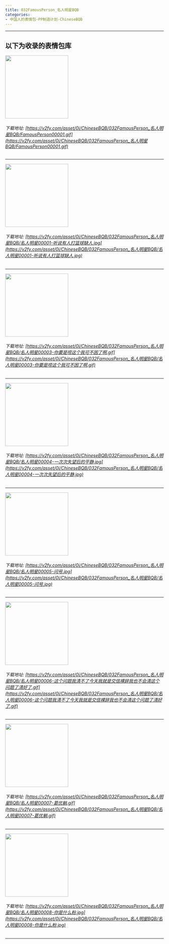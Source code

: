 ```yaml
---
title: 032FamousPerson_名人明星BQB
categories:
- 中国人的表情包-PP制造计划-ChineseBQB
---
```


------
## 以下为收录的表情包库

<!-- more -->

<img height='200px' style='height:200px;'  src='https://v2fy.com/asset/0i/ChineseBQB/032FamousPerson_名人明星BQB/FamousPerson00001.gif' data-original='https://v2fy.com/asset/0i/ChineseBQB/032FamousPerson_名人明星BQB/FamousPerson00001.gif' /><br/><h6>下载地址: [https://v2fy.com/asset/0i/ChineseBQB/032FamousPerson_名人明星BQB/FamousPerson00001.gif](https://v2fy.com/asset/0i/ChineseBQB/032FamousPerson_名人明星BQB/FamousPerson00001.gif)</h6><hr/><img height='200px' style='height:200px;'  src='https://v2fy.com/asset/0i/ChineseBQB/032FamousPerson_名人明星BQB/名人明星00001-听说有人打篮球缺人.jpg' data-original='https://v2fy.com/asset/0i/ChineseBQB/032FamousPerson_名人明星BQB/名人明星00001-听说有人打篮球缺人.jpg' /><br/><h6>下载地址: [https://v2fy.com/asset/0i/ChineseBQB/032FamousPerson_名人明星BQB/名人明星00001-听说有人打篮球缺人.jpg](https://v2fy.com/asset/0i/ChineseBQB/032FamousPerson_名人明星BQB/名人明星00001-听说有人打篮球缺人.jpg)</h6><hr/><img height='200px' style='height:200px;'  src='https://v2fy.com/asset/0i/ChineseBQB/032FamousPerson_名人明星BQB/名人明星00003-你要是唠这个我可不困了啊.gif' data-original='https://v2fy.com/asset/0i/ChineseBQB/032FamousPerson_名人明星BQB/名人明星00003-你要是唠这个我可不困了啊.gif' /><br/><h6>下载地址: [https://v2fy.com/asset/0i/ChineseBQB/032FamousPerson_名人明星BQB/名人明星00003-你要是唠这个我可不困了啊.gif](https://v2fy.com/asset/0i/ChineseBQB/032FamousPerson_名人明星BQB/名人明星00003-你要是唠这个我可不困了啊.gif)</h6><hr/><img height='200px' style='height:200px;'  src='https://v2fy.com/asset/0i/ChineseBQB/032FamousPerson_名人明星BQB/名人明星00004-一次次失望后的平静.jpg' data-original='https://v2fy.com/asset/0i/ChineseBQB/032FamousPerson_名人明星BQB/名人明星00004-一次次失望后的平静.jpg' /><br/><h6>下载地址: [https://v2fy.com/asset/0i/ChineseBQB/032FamousPerson_名人明星BQB/名人明星00004-一次次失望后的平静.jpg](https://v2fy.com/asset/0i/ChineseBQB/032FamousPerson_名人明星BQB/名人明星00004-一次次失望后的平静.jpg)</h6><hr/><img height='200px' style='height:200px;'  src='https://v2fy.com/asset/0i/ChineseBQB/032FamousPerson_名人明星BQB/名人明星00005-问号.jpg' data-original='https://v2fy.com/asset/0i/ChineseBQB/032FamousPerson_名人明星BQB/名人明星00005-问号.jpg' /><br/><h6>下载地址: [https://v2fy.com/asset/0i/ChineseBQB/032FamousPerson_名人明星BQB/名人明星00005-问号.jpg](https://v2fy.com/asset/0i/ChineseBQB/032FamousPerson_名人明星BQB/名人明星00005-问号.jpg)</h6><hr/><img height='200px' style='height:200px;'  src='https://v2fy.com/asset/0i/ChineseBQB/032FamousPerson_名人明星BQB/名人明星00006-这个问题我清不了今天我就是交信裸辞我也不会清这个问题了清好了.gif' data-original='https://v2fy.com/asset/0i/ChineseBQB/032FamousPerson_名人明星BQB/名人明星00006-这个问题我清不了今天我就是交信裸辞我也不会清这个问题了清好了.gif' /><br/><h6>下载地址: [https://v2fy.com/asset/0i/ChineseBQB/032FamousPerson_名人明星BQB/名人明星00006-这个问题我清不了今天我就是交信裸辞我也不会清这个问题了清好了.gif](https://v2fy.com/asset/0i/ChineseBQB/032FamousPerson_名人明星BQB/名人明星00006-这个问题我清不了今天我就是交信裸辞我也不会清这个问题了清好了.gif)</h6><hr/><img height='200px' style='height:200px;'  src='https://v2fy.com/asset/0i/ChineseBQB/032FamousPerson_名人明星BQB/名人明星00007-葛优躺.gif' data-original='https://v2fy.com/asset/0i/ChineseBQB/032FamousPerson_名人明星BQB/名人明星00007-葛优躺.gif' /><br/><h6>下载地址: [https://v2fy.com/asset/0i/ChineseBQB/032FamousPerson_名人明星BQB/名人明星00007-葛优躺.gif](https://v2fy.com/asset/0i/ChineseBQB/032FamousPerson_名人明星BQB/名人明星00007-葛优躺.gif)</h6><hr/><img height='200px' style='height:200px;'  src='https://v2fy.com/asset/0i/ChineseBQB/032FamousPerson_名人明星BQB/名人明星00008-你是什么粉.jpg' data-original='https://v2fy.com/asset/0i/ChineseBQB/032FamousPerson_名人明星BQB/名人明星00008-你是什么粉.jpg' /><br/><h6>下载地址: [https://v2fy.com/asset/0i/ChineseBQB/032FamousPerson_名人明星BQB/名人明星00008-你是什么粉.jpg](https://v2fy.com/asset/0i/ChineseBQB/032FamousPerson_名人明星BQB/名人明星00008-你是什么粉.jpg)</h6><hr/>